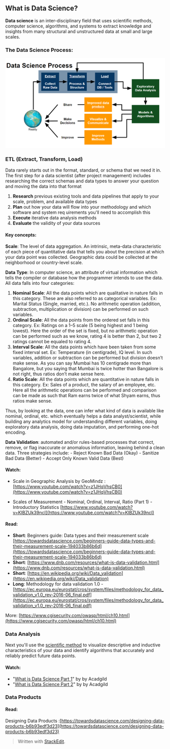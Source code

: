 

## What is Data Science?
**Data science** is an inter-disciplinary field that uses scientific methods, computer science, algorithms, and systems to extract knowledge and insights from many structural and unstructured data at small and large scales. 

### The Data Science Process:
![Figure 1: ETL --> Data Analysis --> Data Products](../res_bin/media/data_science_process.png)


### ETL (Extract, Transform, Load)
Data rarely starts out in the format, standard, or schema that we need it in.  The first step for a data scientist (after project management) includes researching the correct schemas and data types to answer your question and moving the data into that format

 1.  **Research** previous existing tools and data pipelines that apply to your scale, problem, and available data types
 2.  **Plan** out how your data will flow into your methodology and which software and system req uirements you'll need to accomplish this
 3.  **Execute** iterative data analysis methods
 4.  **Evaluate** the validity of your data sources
 
#### Key concepts: 
 **Scale**:  The level of data aggregation.  An intrinsic, meta-data characteristic of each piece of quantitative  data that tells you about the precision at which your data point was collected. Geographic data could be collected at the neighborhood or country-level scale.
 
 **Data Type**: In computer science, an attribute of virtual information which tells the compiler or database how the programmer intends to use the data.   All data falls into four categories:
 1.  **Nominal Scale**: All the data points which are qualitative in nature falls in this category. These are also referred to as categorical variables. Ex: Marital Status (Single, married, etc.). No arithmetic operation (addition, subtraction, multiplication or division) can be performed on such variables.
2.  **Ordinal Scale**: All the data points from the ordered set falls in this category. Ex: Ratings on a 1–5 scale (5 being highest and 1 being lowest). Here the order of the set is fixed, but no arithmetic operation can be performed such as we know, rating 4 is better than 2, but two 2 ratings cannot be equaled to rating 4.
3.  **Interval Scale**: All the data points which have been taken from some fixed interval set. Ex: Temperature (in centigrade), IQ level. In such variables, addition or subtraction can be performed but division doesn’t make sense. As you can say Mumbai has 10 centigrade more than Bangalore, but you saying that Mumbai is twice hotter than Bangalore is not right, thus ratios don’t make sense here.
4.  **Ratio Scale**: All the data points which are quantitative in nature falls in this category. Ex: Sales of a product, the salary of an employee, etc. Here all the arithmetic operations can be performed and comparison can be made as such that Ram earns twice of what Shyam earns, thus ratios make sense.

Thus, by looking at the data, one can infer what kind of data is available like nominal, ordinal, etc. which eventually helps a data analyst/scientist, while building any analytics model for understanding different variables, doing exploratory data analysis, doing data imputation, and performing one-hot encoding.  

 **Data Validation**:  automated and/or rules-based processes that correct, remove, or flag inaccurate or anomalous information, leaving behind a clean data.   Three strategies include:
	- Reject Known Bad Data (Okay)
	- Sanitize Bad Data (Better)
	- Accept Only Known Valid Data (Best)
#### Watch:

 - Scale in Geographic Analysis by   GeoMindz :
   [https://www.youtube.com/watch?v=z1JHqVhsCB0](https://www.youtube.com/watch?v=z1JHqVhsCB0)
  
  - Scales of Measurement - Nominal, Ordinal, Interval, Ratio (Part 1) - Introductory Statistics
   [https://www.youtube.com/watch?v=KIBZUk39ncI](https://www.youtube.com/watch?v=KIBZUk39ncI)

#### Read:
* **Short**: Beginners guide: Data types and their measurement scale [https://towardsdatascience.com/beginners-guide-data-types-and-their-measurement-scale-194033b86b6d](https://towardsdatascience.com/beginners-guide-data-types-and-their-measurement-scale-194033b86b6d)
* **Short**: [https://www.dnb.com/resources/what-is-data-validation.html](https://www.dnb.com/resources/what-is-data-validation.html)
* **Short**: [https://en.wikipedia.org/wiki/Data_validation](https://en.wikipedia.org/wiki/Data_validation)
* **Long**: Methodology for data validation 1.0 - [https://ec.europa.eu/eurostat/cros/system/files/methodology_for_data_validation_v1.0_rev-2016-06_final.pdf](https://ec.europa.eu/eurostat/cros/system/files/methodology_for_data_validation_v1.0_rev-2016-06_final.pdf)

More:
[https://www.cgisecurity.com/owasp/html/ch10.html](https://www.cgisecurity.com/owasp/html/ch10.html)

### Data Analysis
Next you'll use the [scientific method](https://en.wikipedia.org/wiki/Scientific_method) to visualize descriptive and inductive characteristics of your data and identify algorithms that accurately and reliably predict future data points.  

#### Watch:
* "[What is Data Science Part 1](https://www.youtube.com/watch?v=c27EwKNIanQ)" by by Acadgild 
* "[What is Data Science Part 2](https://www.youtube.com/watch?v=y4ZLfS-Dt9g)" by by Acadgild 

###  Data Products
#### Read:
Designing Data Products :[https://towardsdatascience.com/designing-data-products-b6b93edf3d23](https://towardsdatascience.com/designing-data-products-b6b93edf3d23)


> Written with [StackEdit](https://stackedit.io/).
<!--stackedit_data:
eyJoaXN0b3J5IjpbLTgzNzQ2Mjg5Ml19
-->